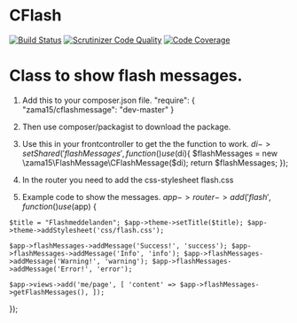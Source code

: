 # CFlash


[![Build Status](https://travis-ci.org/krst15/CFlash.svg?branch=master)](https://travis-ci.org/krst15/CFlash)
[![Scrutinizer Code Quality](https://scrutinizer-ci.com/g/krst15/CFlash/badges/quality-score.png?b=master)](https://scrutinizer-ci.com/g/krst15/CFlash/?branch=master)
[![Code Coverage](https://scrutinizer-ci.com/g/krst15/CFlash/badges/coverage.png?b=master)](https://scrutinizer-ci.com/g/krst15/CFlash/?branch=master)


Class to show flash messages.
=========

  1.  Add this to your composer.json file. "require": { "zama15/cflashmessage": "dev-master" }

  2.  Then use composer/packagist to download the package.

  3.  Use this in your frontcontroller to get the the function to work. $di->setShared('flashMessages', function() use ($di){ $flashMessages = new \zama15\FlashMessage\CFlashMessage($di); return $flashMessages; });

  4.  In the router you need to add the css-stylesheet flash.css

  5.  Example code to show the messages. $app->router->add('flash', function() use ($app) {

    $title = "Flashmeddelanden"; $app->theme->setTitle($title); $app->theme->addStylesheet('css/flash.css');

    $app->flashMessages->addMessage('Success!', 'success'); $app->flashMessages->addMessage('Info', 'info'); $app->flashMessages->addMessage('Warning!', 'warning'); $app->flashMessages->addMessage('Error!', 'error');

    $app->views->add('me/page', [ 'content' => $app->flashMessages->getFlashMessages(), ]);

});
